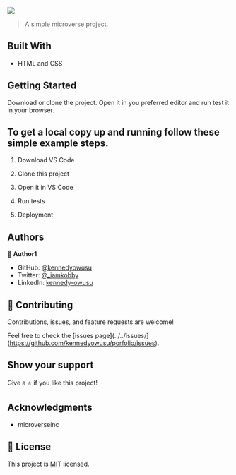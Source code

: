 ![](https://img.shields.io/badge/Microverse-blueviolet)

> A simple microverse project.

## Built With

- HTML and CSS

## Getting Started

Download or clone the project. Open it in you preferred editor and run test it in your browser.

## To get a local copy up and running follow these simple example steps.

1. Download VS Code

2. Clone this project

3. Open it in VS Code

4. Run tests

5. Deployment

## Authors

👤 **Author1**

- GitHub: [@kennedyowusu](https://github.com/kennedyowusu)
- Twitter: [@\_iamkobby](https://twitter.com/_iamkobby)
- LinkedIn: [kennedy-owusu](https://linkedin.com/in/kennedy-owusu)

## 🤝 Contributing

Contributions, issues, and feature requests are welcome!

Feel free to check the [issues page](../../issues/](https://github.com/kennedyowusu/porfolio/issues).

## Show your support

Give a ⭐️ if you like this project!

## Acknowledgments

- microverseinc

## 📝 License

This project is [MIT](./LICENSE) licensed.
